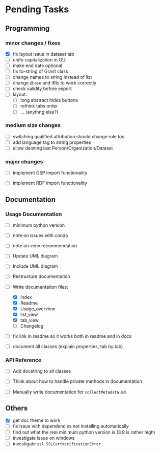 # Pending Tasks

## Programming

### minor changes / fixes

- [x] fix layout issue in dataset tab
- [ ] unify capitalization in GUI
- [ ] make end date optional
- [ ] fix to-string of Grant class
- [ ] change names to string instead of list
- [ ] change `@base` and IRIs to work correctly
- [ ] check validity before export
- [ ] layout:
    - [ ] long abstract hides buttons
    - [ ] rethink tabs order
    - [ ] ... (anythng else?)

### medium size changes

- [ ] switching qualified attribution should change role too
- [ ] add language tag to string properties
- [ ] allow deleting last Person/Organization/Dataset

### major changes

- [ ] implement DSP import functionality
- [ ] implement RDF import functionality


## Documentation

### Usage Documentation

- [ ] minimum python version
- [ ] note on issues with conda
- [ ] note on venv recommendation
- [ ] Update UML diagram
- [ ] Include UML diagram
- [ ] Restructure documentation
- [ ] Write documentation files:
    - [x] index
    - [x] Readme
    - [x] Usage_overview
    - [x] list_view
    - [x] tab_view
    - [ ] Changelog
- [ ] fix link in readme so it works both in readme and in docs
- [ ] document all classes (explain properties, tab by tab)


### API Reference

- [ ] Add docstring to all classes
- [ ] Think about how to handle private methods in documentation
- [ ] Manually write documentation for `collectMetadata.md`


## Others

- [x] get doc theme to work
- [ ] fix issue with dependencies not installing automatically
- [ ] find out what the real minimum python version is (3.9 is rather high)
- [ ] investigate issue on windows
- [ ] investigate `ssl.SSLCertVerificationError`
